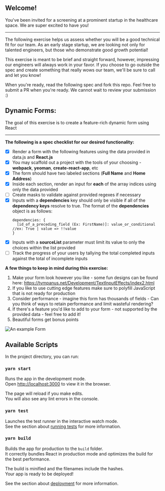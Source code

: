 ## Welcome!
You've been invited for a screening at a prominent startup in the healthcare space. We are super excited to have you!
___

The following exercise helps us assess whether you will be a good technical fit for our team. As an early stage startup, we are looking not only for talented engineers, but those who demonstrate good growth potential! 

This exercise is meant to be brief and straight forward, however, impressing our engineers will always work in your favor. If you choose to go outside the spec and create something that really wows our team, we'll be sure to call and let you know!

When you're ready, read the following spec and fork this repo. Feel free to submit a PR when you're ready. We cannot wait to review your submission :)


## Dynamic Forms:
The goal of this exercise is to create a feature-rich dynamic form using React
___

**The following is a spec checklist for our desired functionality:**

- [x] Render a form with the following features using the data  provided in data.js and **React.js**
- [x] You may scaffold out a project with the tools of your choosing -  **webpack**, **yeoman**, **create-react-app**, etc
- [x] The form should have two labeled sections (**Full Name** and **Home Address**)
- [x] Inside each section, render an input for **each** of the array indices using only the data provided
- [ ] Create masks to validate against provided regexes if necessary
- [x] Inputs with a **dependencies** key should only be visible if all of the **dependency keys** resolve to true. The format of the **dependencies** object is as follows: 
    ```
    dependencies: { 
      [id_of_a_preceding_field (Ex: FirstName)]: value_or_conditional //ex: True | value => !!value
    }
- [x] Inputs with a **sourceList** parameter must limit its value to only the choices within the list provided
- [ ] Track the progress of your users by tallying the total completed inputs against the total of incomplete inputs

**A few things to keep in mind during this exercise:**
1. Make your form look however you like - some fun designs can be found here: https://tympanus.net/Development/TextInputEffects/index2.html
2. If you like to use cutting edge features make sure to polyfill JavaScript that is not ready for production
3. Consider performance - imagine this form has thousands of fields - Can you think of ways to retain performance and limit wasteful rendering?
4. If there's a feature you'd like to add to your form - not supported by the provided data - feel free to add it!
5. Beautiful forms get bonus points

![An example Form](./exampleForm.png)

## Available Scripts

In the project directory, you can run:


### `yarn start`

Runs the app in the development mode.\
Open [http://localhost:3000](http://localhost:3000) to view it in the browser.

The page will reload if you make edits.\
You will also see any lint errors in the console.

### `yarn test`

Launches the test runner in the interactive watch mode.\
See the section about [running tests](https://facebook.github.io/create-react-app/docs/running-tests) for more information.

### `yarn build`

Builds the app for production to the `build` folder.\
It correctly bundles React in production mode and optimizes the build for the best performance.

The build is minified and the filenames include the hashes.\
Your app is ready to be deployed!

See the section about [deployment](https://facebook.github.io/create-react-app/docs/deployment) for more information.


